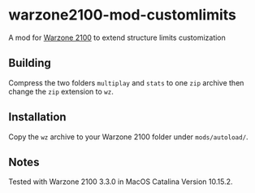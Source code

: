 # warzone2100-mod-customlimits
A mod for [Warzone 2100](https://wz2100.net) to extend structure limits customization

## Building
Compress the two folders `multiplay` and `stats` to one `zip` archive then change the `zip` extension to `wz`.

## Installation
Copy the `wz` archive to your Warzone 2100 folder under `mods/autoload/`.

## Notes
Tested with Warzone 2100 3.3.0 in MacOS Catalina Version 10.15.2.
